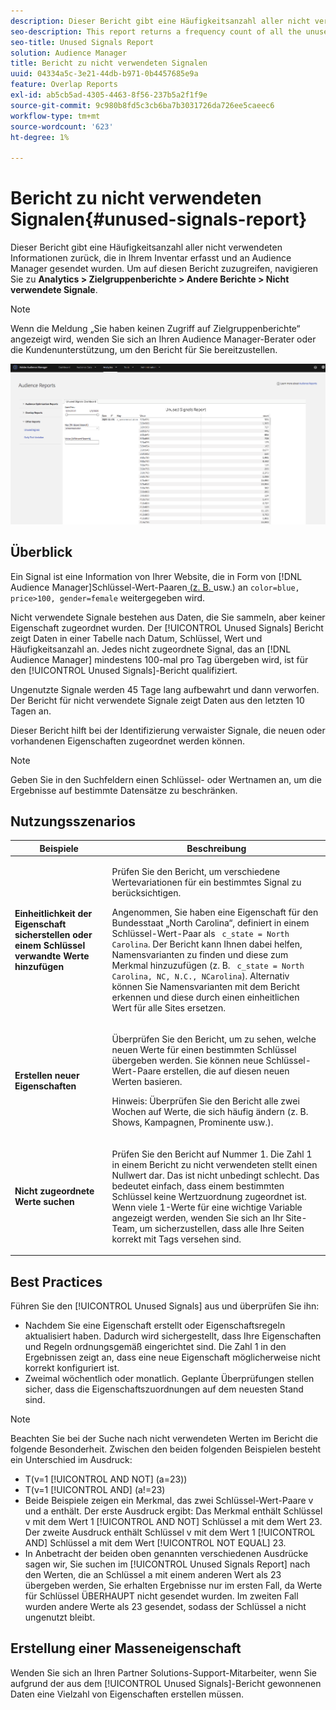 ```yaml
---
description: Dieser Bericht gibt eine Häufigkeitsanzahl aller nicht verwendeten Informationen zurück, die in Ihrem Inventar erfasst und an Audience Manager gesendet wurden.
seo-description: This report returns a frequency count of all the unused information collected on your inventory and sent to Audience Manager.
seo-title: Unused Signals Report
solution: Audience Manager
title: Bericht zu nicht verwendeten Signalen
uuid: 04334a5c-3e21-44db-b971-0b4457685e9a
feature: Overlap Reports
exl-id: ab5cb5ad-4305-4463-8f56-237b5a2f1f9e
source-git-commit: 9c980b8fd5c3cb6ba7b3031726da726ee5caeec6
workflow-type: tm+mt
source-wordcount: '623'
ht-degree: 1%

---
```


# Bericht zu nicht verwendeten Signalen{#unused-signals-report}

Dieser Bericht gibt eine Häufigkeitsanzahl aller nicht verwendeten Informationen zurück, die in Ihrem Inventar erfasst und an Audience Manager gesendet wurden. Um auf diesen Bericht zuzugreifen, navigieren Sie zu **Analytics > Zielgruppenberichte > Andere Berichte > Nicht verwendete Signale**.

>[!NOTE]
>
>Wenn die Meldung „Sie haben keinen Zugriff auf Zielgruppenberichte“ angezeigt wird, wenden Sie sich an Ihren Audience Manager-Berater oder die Kundenunterstützung, um den Bericht für Sie bereitzustellen.

![Screenshot des Berichts über nicht verwendete Signale](/help/using/reporting/dynamic-reports/assets/unused-signals.png)

## Überblick

Ein Signal ist eine Information von Ihrer Website, die in Form von [!DNL Audience Manager]Schlüssel-Wert-Paaren[ (z. B. ](../../reference/key-value-pairs-explained.md) usw.) an `color=blue, price>100, gender=female` weitergegeben wird.

Nicht verwendete Signale bestehen aus Daten, die Sie sammeln, aber keiner Eigenschaft zugeordnet wurden. Der [!UICONTROL Unused Signals] Bericht zeigt Daten in einer Tabelle nach Datum, Schlüssel, Wert und Häufigkeitsanzahl an. Jedes nicht zugeordnete Signal, das an [!DNL Audience Manager] mindestens 100-mal pro Tag übergeben wird, ist für den [!UICONTROL Unused Signals]-Bericht qualifiziert.

Ungenutzte Signale werden 45 Tage lang aufbewahrt und dann verworfen. Der Bericht für nicht verwendete Signale zeigt Daten aus den letzten 10 Tagen an.

Dieser Bericht hilft bei der Identifizierung verwaister Signale, die neuen oder vorhandenen Eigenschaften zugeordnet werden können.

>[!NOTE]
>
>Geben Sie in den Suchfeldern einen Schlüssel- oder Wertnamen an, um die Ergebnisse auf bestimmte Datensätze zu beschränken.

## Nutzungsszenarios

<table id="table_E5EE0EC078E14EF4B197243488517A2D"> 
 <thead> 
  <tr> 
   <th colname="col1" class="entry"> Beispiele </th> 
   <th colname="col2" class="entry"> Beschreibung </th> 
  </tr> 
 </thead>
 <tbody> 
  <tr> 
   <td colname="col1"> <p><b>Einheitlichkeit der Eigenschaft sicherstellen oder einem Schlüssel verwandte Werte hinzufügen</b> </p> </td> 
   <td colname="col2"> <p>Prüfen Sie den Bericht, um verschiedene Wertevariationen für ein bestimmtes Signal zu berücksichtigen. </p> <p>Angenommen, Sie haben eine Eigenschaft für den Bundesstaat „North Carolina“, definiert in einem Schlüssel-Wert-Paar als <code> c_state = North Carolina</code>. Der Bericht kann Ihnen dabei helfen, Namensvarianten zu finden und diese zum Merkmal hinzuzufügen (z. B. <code> c_state = North Carolina, NC, N.C., NCarolina</code>). Alternativ können Sie Namensvarianten mit dem Bericht erkennen und diese durch einen einheitlichen Wert für alle Sites ersetzen. </p> <p> </p> </td> 
  </tr> 
  <tr> 
   <td colname="col1"> <p><b>Erstellen neuer Eigenschaften</b> </p> </td> 
   <td colname="col2"> <p>Überprüfen Sie den Bericht, um zu sehen, welche neuen Werte für einen bestimmten Schlüssel übergeben werden. Sie können neue Schlüssel-Wert-Paare erstellen, die auf diesen neuen Werten basieren. </p> <p> <p>Hinweis: Überprüfen Sie den Bericht alle zwei Wochen auf Werte, die sich häufig ändern (z. B. Shows, Kampagnen, Prominente usw.). </p> </p> </td> 
  </tr> 
  <tr> 
   <td colname="col1"> <p><b>Nicht zugeordnete Werte suchen</b> </p> </td> 
   <td colname="col2"> <p>Prüfen Sie den Bericht auf Nummer 1. Die Zahl 1 in einem Bericht zu <span class="wintitle"> nicht verwendeten </span> stellt einen Nullwert dar. Das ist nicht unbedingt schlecht. Das bedeutet einfach, dass einem bestimmten Schlüssel keine Wertzuordnung zugeordnet ist. Wenn viele 1-Werte für eine wichtige Variable angezeigt werden, wenden Sie sich an Ihr Site-Team, um sicherzustellen, dass alle Ihre Seiten korrekt mit Tags versehen sind. </p> </td> 
  </tr> 
 </tbody> 
</table>

## Best Practices

Führen Sie den [!UICONTROL Unused Signals] aus und überprüfen Sie ihn:

* Nachdem Sie eine Eigenschaft erstellt oder Eigenschaftsregeln aktualisiert haben. Dadurch wird sichergestellt, dass Ihre Eigenschaften und Regeln ordnungsgemäß eingerichtet sind. Die Zahl 1 in den Ergebnissen zeigt an, dass eine neue Eigenschaft möglicherweise nicht korrekt konfiguriert ist.
* Zweimal wöchentlich oder monatlich. Geplante Überprüfungen stellen sicher, dass die Eigenschaftszuordnungen auf dem neuesten Stand sind.

>[!NOTE]
>
>Beachten Sie bei der Suche nach nicht verwendeten Werten im Bericht die folgende Besonderheit. Zwischen den beiden folgenden Beispielen besteht ein Unterschied im Ausdruck:

* T(v=1 [!UICONTROL AND NOT] (a=23))
* T(v=1 [!UICONTROL AND] (a!=23)
* Beide Beispiele zeigen ein Merkmal, das zwei Schlüssel-Wert-Paare v und a enthält. Der erste Ausdruck ergibt: Das Merkmal enthält Schlüssel v mit dem Wert 1 [!UICONTROL AND NOT] Schlüssel a mit dem Wert 23. Der zweite Ausdruck enthält Schlüssel v mit dem Wert 1 [!UICONTROL AND] Schlüssel a mit dem Wert [!UICONTROL NOT EQUAL] 23.
* In Anbetracht der beiden oben genannten verschiedenen Ausdrücke sagen wir, Sie suchen im [!UICONTROL Unused Signals Report] nach den Werten, die an Schlüssel a mit einem anderen Wert als 23 übergeben werden, Sie erhalten Ergebnisse nur im ersten Fall, da Werte für Schlüssel ÜBERHAUPT nicht gesendet wurden. Im zweiten Fall wurden andere Werte als 23 gesendet, sodass der Schlüssel a nicht ungenutzt bleibt.

## Erstellung einer Masseneigenschaft

Wenden Sie sich an Ihren Partner Solutions-Support-Mitarbeiter, wenn Sie aufgrund der aus dem [!UICONTROL Unused Signals]-Bericht gewonnenen Daten eine Vielzahl von Eigenschaften erstellen müssen.
